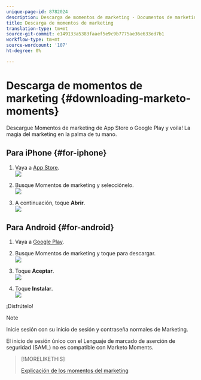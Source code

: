 ```yaml
---
unique-page-id: 8782024
description: Descarga de momentos de marketing - Documentos de marketing - Documentación del producto
title: Descarga de momentos de marketing
translation-type: tm+mt
source-git-commit: e149133a5383faaef5e9c9b7775ae36e633ed7b1
workflow-type: tm+mt
source-wordcount: '107'
ht-degree: 0%

---
```



# Descarga de momentos de marketing {#downloading-marketo-moments}

Descargue Momentos de marketing de App Store o Google Play y voila! La magia del marketing en la palma de tu mano.

## Para iPhone {#for-iphone}

1. Vaya a [App Store](https://itunes.apple.com/us/genre/ios/id36?mt=8).\
   ![](assets/image2015-7-15-14-3a52-3a13.png)

1. Busque Momentos de marketing y selecciónelo.\
   ![](assets/image2015-7-7-17-3a19-3a7.png)

1. A continuación, toque **Abrir**.\
   ![](assets/image2015-7-7-17-3a20-3a51.png)

## Para Android {#for-android}

1. Vaya a [Google Play](https://play.google.com/store?hl=en).
1. Busque Momentos de marketing y toque para descargar.\
   ![](assets/image2015-7-14-9-3a6-3a34.png)

1. Toque **Aceptar**.\
   ![](assets/image2015-7-7-16-3a41-3a47.png)

1. Toque **Instalar**.\
   ![](assets/image2015-7-7-16-3a43-3a21.png)

¡Disfrútelo!

>[!NOTE]
>
>Inicie sesión con su inicio de sesión y contraseña normales de Marketing.
>
>El inicio de sesión único con el Lenguaje de marcado de aserción de seguridad (SAML) no es compatible con Marketo Moments.

>[!MORELIKETHIS]
>
>[Explicación de los momentos del marketing](../../../../../product-docs/core-marketo-concepts/mobile-apps/marketo-moments/understanding-moments/understanding-marketo-moments.md)

